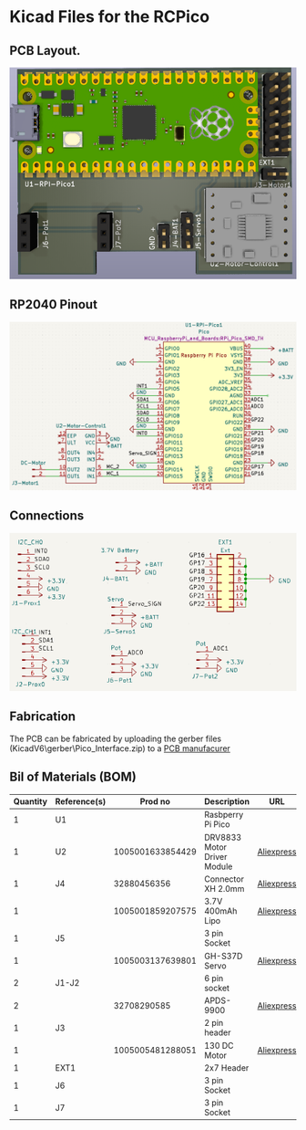 # Kicad Files for the RCPico
## PCB Layout. 
 ![PCB Layout](../images/PCB_Overview.png?raw=true "PCB Layout")

## RP2040 Pinout 
![PCB Layout](../images/Pico_Pinout.png?raw=true "Pico Pinout")

## Connections
![PCB Layout](../images/connector_sch.png?raw=true "Connections")

## Fabrication
The PCB can be fabricated by uploading the gerber files (KicadV6\gerber\Pico_Interface.zip)  to a [PCB manufacurer](https://jlcpcb.com/) 


## Bil of Materials (BOM)

| Quantity | Reference(s) | Prod no             | Description        | URL                                                |
|----------|--------------|---------------------|--------------------|------------------------------------------------------------|
| 1        | U1           |                     | Rasbperry Pi Pico  |                                                   |
| 1        | U2           | 1005001633854429    | DRV8833 Motor Driver Module |[Aliexpress](https://www.aliexpress.com/item/1005001633854429.html)   |
| 1        | J4           | 32880456356         | Connector XH 2.0mm  |  [Aliexpress](https://www.aliexpress.com/item/32880456356.html)       |
| 1        |              | 1005001859207575    | 3.7V 400mAh Lipo    |  [Aliexpress](https://www.aliexpress.com/item/1005001859207575.html)       |
| 1        | J5           |                     | 3 pin Socket        |       |
| 1        |              | 1005003137639801    | GH-S37D Servo       |  [Aliexpress](https://www.aliexpress.com/item/1005003137639801.html)       |
| 2        | J1-J2        |                     | 6 pin socket        |        |
| 2        |              | 32708290585         |  APDS-9900          |  [Aliexpress](https://www.aliexpress.com/item/32708290585.html)       |
| 1        | J3           |                     | 2 pin header        |        |
| 1        |              | 1005005481288051    | 130 DC Motor        |  [Aliexpress](https://www.aliexpress.com/item/1005005481288051.html)        |
| 1        | EXT1         |                     | 2x7 Header        |        |
| 1        | J6           |                     | 3 pin Socket        |       |
| 1        | J7           |                     | 3 pin Socket        |       |





